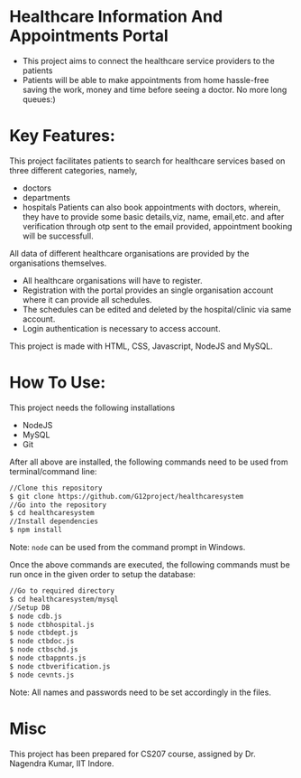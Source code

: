 # Healthcare Information And Appointments Portal

- This project aims to connect the healthcare service providers to the patients
- Patients will be able to make appointments from home hassle-free saving the work, money and time before seeing a doctor. No more long queues:)

# Key Features:
This project facilitates patients to search for healthcare services based on three different categories, namely,
- doctors 
- departments 
- hospitals 
Patients can also book appointments with doctors, wherein, they have to provide some basic details,viz, name, email,etc. and after verification through otp sent to the email provided, appointment booking will be successfull.

All data of different healthcare organisations are provided by the organisations themselves.
- All healthcare organisations will have to register. 
- Registration with the portal provides an single organisation account where it can provide all schedules. 
- The schedules can be edited and deleted by the hospital/clinic via same account.
- Login authentication is necessary to access account.

This project is made with HTML, CSS, Javascript, NodeJS and MySQL.

# How To Use:

This project needs the following installations
- NodeJS
- MySQL
- Git

After all above are installed, the following commands need to be used from terminal/command line:
```bash
//Clone this repository
$ git clone https://github.com/G12project/healthcaresystem
//Go into the repository
$ cd healthcaresystem
//Install dependencies
$ npm install
```
Note: `node` can be used from the command prompt in Windows.

Once the above commands are executed, the following commands must be run once in the given order to setup the database:

```bash
//Go to required directory
$ cd healthcaresystem/mysql
//Setup DB
$ node cdb.js
$ node ctbhospital.js
$ node ctbdept.js
$ node ctbdoc.js
$ node ctbschd.js
$ node ctbappnts.js
$ node ctbverification.js
$ node cevnts.js
```

Note: All names and passwords need to be set accordingly in the files.

# Misc
This project has been prepared for CS207 course, assigned by Dr. Nagendra Kumar, IIT Indore.
